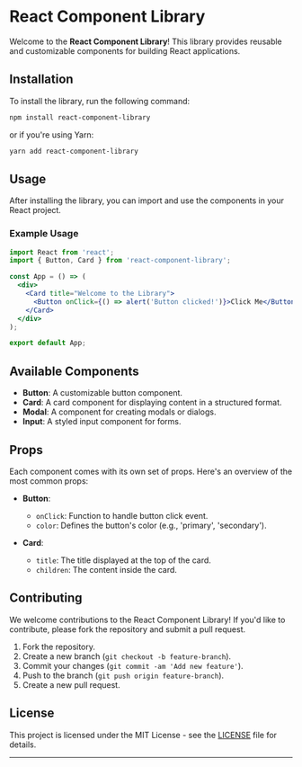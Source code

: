 # React Component Library

Welcome to the **React Component Library**! This library provides reusable and customizable components for building React applications.

## Installation

To install the library, run the following command:

```bash
npm install react-component-library
```

or if you're using Yarn:

```bash
yarn add react-component-library
```

## Usage

After installing the library, you can import and use the components in your React project.

### Example Usage

```jsx
import React from 'react';
import { Button, Card } from 'react-component-library';

const App = () => (
  <div>
    <Card title="Welcome to the Library">
      <Button onClick={() => alert('Button clicked!')}>Click Me</Button>
    </Card>
  </div>
);

export default App;
```

## Available Components

- **Button**: A customizable button component.
- **Card**: A card component for displaying content in a structured format.
- **Modal**: A component for creating modals or dialogs.
- **Input**: A styled input component for forms.

## Props

Each component comes with its own set of props. Here's an overview of the most common props:

- **Button**:
  - `onClick`: Function to handle button click event.
  - `color`: Defines the button's color (e.g., 'primary', 'secondary').
  
- **Card**:
  - `title`: The title displayed at the top of the card.
  - `children`: The content inside the card.

## Contributing

We welcome contributions to the React Component Library! If you'd like to contribute, please fork the repository and submit a pull request.

1. Fork the repository.
2. Create a new branch (`git checkout -b feature-branch`).
3. Commit your changes (`git commit -am 'Add new feature'`).
4. Push to the branch (`git push origin feature-branch`).
5. Create a new pull request.

## License

This project is licensed under the MIT License - see the [LICENSE](LICENSE) file for details.

---
